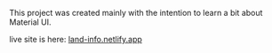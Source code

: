 This project was created mainly with the intention to learn a bit about Material UI.

live site is here: [land-info.netlify.app](https://land-info.netlify.app)

